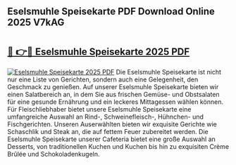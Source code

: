 ## Eselsmuhle Speisekarte PDF Download Online 2025 V7kAG

# <h2><a href="http://gc8s8ad.nevu.top/?p=Eselsmuhle+Speisekarte">🔗 👉🔴 Eselsmuhle Speisekarte 2025 PDF</a></h2>

[![Eselsmuhle Speisekarte 2025 PDF](https://i.imgur.com/dBaPXMq.png)](http://gc8s8ad.nevu.top/?p=Eselsmuhle+Speisekarte)
Die Eselsmuhle Speisekarte ist nicht nur eine Liste von Gerichten, sondern auch eine Gelegenheit, den Geschmack zu genießen. Auf unserer Eselsmuhle Speisekarte bieten wir einen Salatbereich an, in dem Sie aus frischen Gemüse- und Obstsalaten für eine gesunde Ernährung und ein leckeres Mittagessen wählen können. Für Fleischliebhaber bietet unsere Eselsmuhle Speisekarte eine umfangreiche Auswahl an Rind-, Schweinefleisch-, Hühnchen- und Fischgerichten. Unseren Auserwählten bieten wir exquisite Gerichte wie Schaschlik und Steak an, die auf fettem Feuer zubereitet werden. Die Eselsmuhle Speisekarte unserer Cafeteria bietet eine große Auswahl an Desserts, von traditionellen Kuchen und Kuchen bis hin zu exquisiten Crème Brûlée und Schokoladenkugeln.
